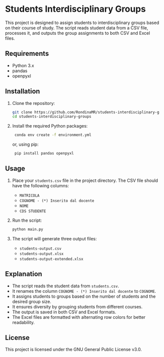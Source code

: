 # Students Interdisciplinary Groups

This project is designed to assign students to interdisciplinary groups based on their course of study. The script reads student data from a CSV file, processes it, and outputs the group assignments to both CSV and Excel files.

## Requirements

- Python 3.x
- pandas
- openpyxl

## Installation

1. Clone the repository:
    ```sh
    git clone https://github.com/RondinaMR/students-interdisciplinary-groups.git
    cd students-interdisciplinary-groups
    ```

2. Install the required Python packages:
   ```sh
    conda env create -f environment.yml
    ```
   or, using pip:
   ```sh
    pip install pandas openpyxl
    ```
    

## Usage

1. Place your `students.csv` file in the project directory. The CSV file should have the following columns:
    - `MATRICOLA`
    - `COGNOME - (*) Inserito dal docente`
    - `NOME`
    - `CDS STUDENTE`

2. Run the script:
    ```sh
    python main.py
    ```

3. The script will generate three output files:
    - `students-output.csv`
    - `students-output.xlsx`
    - `students-output-extended.xlsx`

## Explanation

- The script reads the student data from `students.csv`.
- It renames the column `COGNOME - (*) Inserito dal docente` to `COGNOME`.
- It assigns students to groups based on the number of students and the desired group size.
- It ensures diversity by grouping students from different courses.
- The output is saved in both CSV and Excel formats.
- The Excel files are formatted with alternating row colors for better readability.

## License

This project is licensed under the GNU General Public License v3.0.
